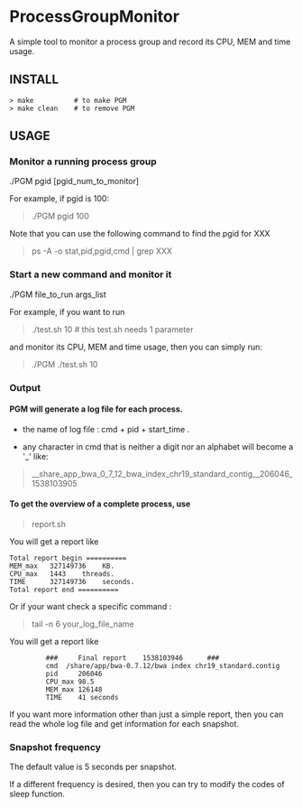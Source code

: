 # ProcessGroupMonitor

A simple tool to monitor a process group and record its CPU, MEM and time usage.

## INSTALL

    > make          # to make PGM
    > make clean    # to remove PGM

## USAGE 

### Monitor a running process group 

./PGM pgid [pgid_num_to_monitor]

For example, if pgid is 100:

> ./PGM pgid 100

Note that you can use the following command to find the pgid for XXX

> ps -A -o stat,pid,pgid,cmd | grep XXX

### Start a new command and monitor it 

./PGM file_to_run  args_list

For example, if you want to run 

> ./test.sh 10  # this test.sh needs 1 parameter 

and monitor its CPU, MEM and time usage, then you can simply run:

> ./PGM ./test.sh 10

### Output

#### PGM will generate a log file for each process. 

* the name of log file : cmd + pid + start_time .

* any character in cmd that is neither a digit nor
  an alphabet will become a '_' like:

> __share_app_bwa_0_7_12_bwa_index_chr19_standard_contig__206046_1538103905

#### To get the overview of a complete process, use 

> report.sh

You will get a report like 

```
Total report begin ==========
MEM_max   327149736    KB.
CPU_max   1443    threads.
TIME      327149736    seconds.
Total report end ==========
```
Or if your want check a specific command :

> tail -n 6 your_log_file_name 

You will get a report like 

             ###     Final report    1538103946      ###
             cmd  /share/app/bwa-0.7.12/bwa index chr19_standard.contig
             pid     206046
             CPU_max 98.5
             MEM_max 126148
             TIME    41 seconds


If you want more information other than just a simple report, then you can read the whole log file and get information for each snapshot.

### Snapshot frequency
            
The default value is 5 seconds per snapshot.

If a different frequency is desired, then you can try to modify the codes of sleep function.
